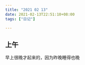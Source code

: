 ```yaml
---
title: "2021 02 13"
date: 2021-02-13T22:51:10+08:00
tags: ["日记"]

---
```


## 上午

早上很晚才起来的，因为昨晚睡得也晚